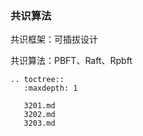 ### 共识算法

共识框架：可插拔设计

共识算法：PBFT、Raft、Rpbft

```eval_rst
.. toctree::
   :maxdepth: 1

   3201.md
   3202.md
   3203.md
```
   